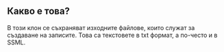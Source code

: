 ## Какво е това?

В този клон се съхраняват изходните файлове, които служат за създаване на записите. Това са текстовете в txt формат, а по-често и в SSML.
